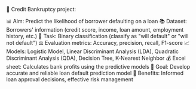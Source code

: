 💼 Credit Bankruptcy project:

📊 Aim: Predict the likelihood of borrower defaulting on a loan
📚 Dataset: Borrowers' information (credit score, income, loan amount, employment history, etc.)
🎯 Task: Binary classification (classify as "will default" or "will not default")
⚖️ Evaluation metrics: Accuracy, precision, recall, F1-score
📈 Models: Logistic Model, Linear Discriminant Analysis (LDA), Quadratic Discriminant Analysis (QDA), Decision Tree, K-Nearest Neighbor
💰 Excel sheet: Calculates bank profits using the predictive models
🎯 Goal: Develop accurate and reliable loan default prediction model
💼 Benefits: Informed loan approval decisions, effective risk management

